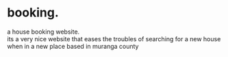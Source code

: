 # booking.
a house booking website.        
      its a very nice website that eases the troubles of searching for a new house when in a new place
      based in muranga county
          
     
         
     
        
   
    
     
      
